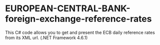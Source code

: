# EUROPEAN-CENTRAL-BANK-foreign-exchange-reference-rates

This C# code allows you to get and present the ECB daily reference rates from its XML url. (.NET Framework 4.6.1)
